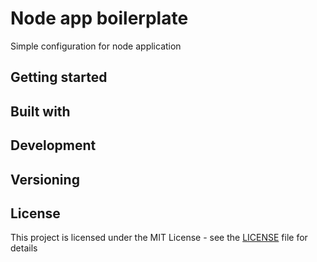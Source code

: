 # Node app boilerplate

Simple configuration for node application

## Getting started

## Built with

## Development

## Versioning

## License

This project is licensed under the MIT License - see the [LICENSE](LICENSE.md) file for details